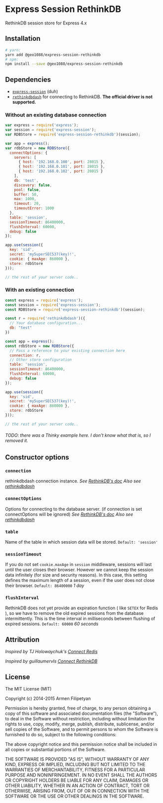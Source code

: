 # Express Session RethinkDB

RethinkDB session store for Express 4.x

## Installation

```bash
# yarn:
yarn add @geo1088/express-session-rethinkdb
# npm:
npm install --save @geo1088/express-session-rethinkdb
```

## Dependencies

- [`express-session`](https://www.npmjs.com/package/express-session) (duh)
- [`rethinkdbdash`](https://www.npmjs.com/package/rethinkdbdash) for connecting to RethinkDB. **The official driver is not supported.**

### Without an existing database connection

```js
var express = require('express');
var session = require('express-session');
var RDBStore = require('express-session-rethinkdb')(session);

var app = express();
var rdbStore = new RDBStore({
  connectOptions: {
    servers: [
      { host: '192.168.0.100', port: 28015 },
      { host: '192.168.0.101', port: 28015 },
      { host: '192.168.0.102', port: 28015 }
    ],
    db: 'test',
    discovery: false,
    pool: false,
    buffer: 50,
    max: 1000,
    timeout: 20,
    timeoutError: 1000
  },
  table: 'session',
  sessionTimeout: 86400000,
  flushInterval: 60000,
  debug: false
});

app.use(session({
  key: 'sid',
  secret: 'my5uperSEC537(key)!',
  cookie: { maxAge: 860000 },
  store: rdbStore
}));

// the rest of your server code..
```

### With an existing connection

```javascript
const express = require('express');
const session = require('express-session');
const RDBStore = require('express-session-rethinkdb')(session);

const r = require('rethinkdbdash')({
  // Your database configuration...
  db: "test"
})

const app = express();
const rdbStore = new RDBStore({
  // Pass a reference to your existing connection here
  connection: r,
  // Other store configuration
  table: 'session',
  sessionTimeout: 86400000,
  flushInterval: 60000,
  debug: false
});

app.use(session({
  key: 'sid',
  secret: 'my5uperSEC537(key)!',
  cookie: { maxAge: 860000 },
  store: rdbStore
}));

// the rest of your server code..
```

###### TODO: there was a Thinky example here. I don't know what that is, so I removed it.

## Constructor options

### `connection`
rethinkdbdash connection instance.
*See [RethinkDB's doc](http://www.rethinkdb.com/api/javascript/#connect)*
*Also see [rethinkdbdash](https://github.com/neumino/rethinkdbdash)*

### `connectOptions`
Options for connecting to the database server. (if connection is set connectOptions will be ignored)
*See [RethinkDB's doc](http://www.rethinkdb.com/api/javascript/#connect)*
*Also see [rethinkdbdash](https://github.com/neumino/rethinkdbdash)*

### `table`
Name of the table in which session data will be stored.
`Default: 'session'`

### `sessionTimeout`
If you do not set `cookie.maxAge` in `session` middleware, sessions will last until the user closes their browser.
However we cannot keep the session data infinitely (for size and security reasons).
In this case, this setting defines the maximum length of a session, even if the user does not close their browser.
`Default: 86400000` *1 day*

### `flushInterval`
RethinkDB does not yet provide an expiration function ( like ```SETEX``` for Redis ), so we have to remove the old expired sessions from the database intermittently. This is the time interval in milliseconds between flushing of expired sessions.
`Default: 60000` *60 seconds*

## Attribution

*Inspired by TJ Holowaychuk's [Connect Redis](https://github.com/visionmedia/connect-redis)*

*Inspired by guillaumervls [Connect RethinkDB](https://github.com/guillaumervls/connect-rethinkdb)*

## License

The MIT License (MIT)

Copyright (c) 2014-2015 Armen Filipetyan

Permission is hereby granted, free of charge, to any person obtaining a copy
of this software and associated documentation files (the "Software"), to deal
in the Software without restriction, including without limitation the rights
to use, copy, modify, merge, publish, distribute, sublicense, and/or sell
copies of the Software, and to permit persons to whom the Software is
furnished to do so, subject to the following conditions:

The above copyright notice and this permission notice shall be included in
all copies or substantial portions of the Software.

THE SOFTWARE IS PROVIDED "AS IS", WITHOUT WARRANTY OF ANY KIND, EXPRESS OR
IMPLIED, INCLUDING BUT NOT LIMITED TO THE WARRANTIES OF MERCHANTABILITY,
FITNESS FOR A PARTICULAR PURPOSE AND NONINFRINGEMENT. IN NO EVENT SHALL THE
AUTHORS OR COPYRIGHT HOLDERS BE LIABLE FOR ANY CLAIM, DAMAGES OR OTHER
LIABILITY, WHETHER IN AN ACTION OF CONTRACT, TORT OR OTHERWISE, ARISING FROM,
OUT OF OR IN CONNECTION WITH THE SOFTWARE OR THE USE OR OTHER DEALINGS IN
THE SOFTWARE.
